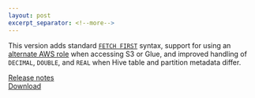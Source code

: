 ```yaml
---
layout: post
excerpt_separator: <!--more-->
---
```


This version adds standard
[`FETCH FIRST`]({{site.url}}/docs/current/sql/select.html#limit-or-fetch-first-clauses)
syntax, support for using an
[alternate AWS role]({{site.url}}/docs/current/connector/hive.html#s3-credentials)
when accessing S3 or Glue, and improved handling of `DECIMAL`, `DOUBLE`, and `REAL`
when Hive table and partition metadata differ.

[Release notes]({{site.url}}/docs/current/release/release-310.html)   
[Download]({{site.url}}/download.html)

<!--more-->
